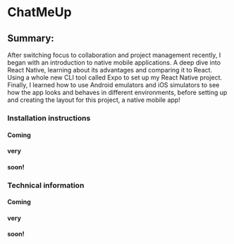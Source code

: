 # ChatMeUp

## Summary:
After switching focus to collaboration and project management recently, I began with an introduction to native mobile applications. A deep dive into React Native, learning about its advantages and comparing it to React. Using a whole new CLI tool called Expo to set up my React Native project. Finally, I learned how to use Android emulators and iOS simulators to see how the app looks and behaves in different environments, before setting up and creating the layout for this project, a native mobile app!

### Installation instructions

#### Coming
#### very
#### soon!

### Technical information

#### Coming
#### very
#### soon!
